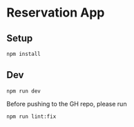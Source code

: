 # Reservation App

## Setup

```
npm install
```

## Dev

```
npm run dev
```

Before pushing to the GH repo, please run

```
npm run lint:fix
```
